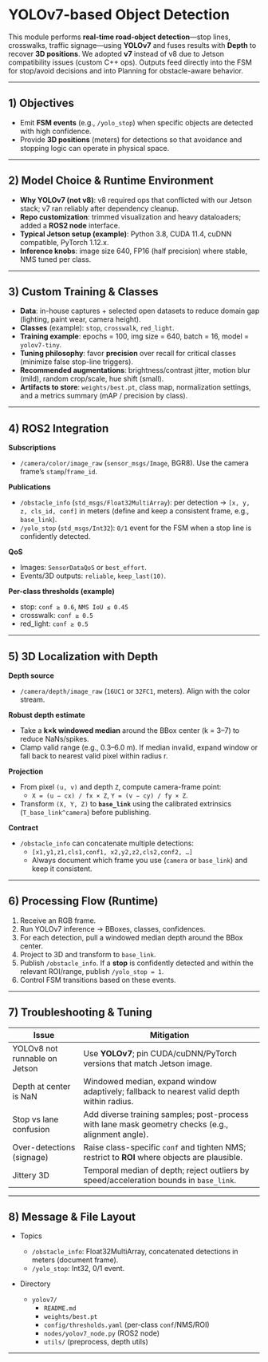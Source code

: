 # YOLOv7-based Object Detection
This module performs **real-time road-object detection**—stop lines, crosswalks, traffic signage—using **YOLOv7** and fuses results with **Depth** to recover **3D positions**. We adopted **v7** instead of v8 due to Jetson compatibility issues (custom C++ ops). Outputs feed directly into the FSM for stop/avoid decisions and into Planning for obstacle-aware behavior.

---

## 1) Objectives
- Emit **FSM events** (e.g., `/yolo_stop`) when specific objects are detected with high confidence.
- Provide **3D positions** (meters) for detections so that avoidance and stopping logic can operate in physical space.

---

## 2) Model Choice & Runtime Environment
- **Why YOLOv7 (not v8)**: v8 required ops that conflicted with our Jetson stack; v7 ran reliably after dependency cleanup.
- **Repo customization**: trimmed visualization and heavy dataloaders; added a **ROS2 node** interface.
- **Typical Jetson setup (example)**: Python 3.8, CUDA 11.4, cuDNN compatible, PyTorch 1.12.x.
- **Inference knobs**: image size 640, FP16 (half precision) where stable, NMS tuned per class.

---

## 3) Custom Training & Classes
- **Data**: in-house captures + selected open datasets to reduce domain gap (lighting, paint wear, camera height).
- **Classes** (example): `stop`, `crosswalk`, `red_light`.
- **Training example**: epochs = 100, img size = 640, batch = 16, model = `yolov7-tiny`.
- **Tuning philosophy**: favor **precision** over recall for critical classes (minimize false stop-line triggers).
- **Recommended augmentations**: brightness/contrast jitter, motion blur (mild), random crop/scale, hue shift (small).
- **Artifacts to store**: `weights/best.pt`, class map, normalization settings, and a metrics summary (mAP / precision by class).

---

## 4) ROS2 Integration

**Subscriptions**
- `/camera/color/image_raw` (`sensor_msgs/Image`, BGR8). Use the camera frame’s `stamp`/`frame_id`.

**Publications**
- `/obstacle_info` (`std_msgs/Float32MultiArray`): per detection → `[x, y, z, cls_id, conf]` in meters (define and keep a consistent frame, e.g., `base_link`).
- `/yolo_stop` (`std_msgs/Int32`): `0/1` event for the FSM when a stop line is confidently detected.

**QoS**
- Images: `SensorDataQoS` or `best_effort`.
- Events/3D outputs: `reliable`, `keep_last(10)`.

**Per-class thresholds (example)**
- stop: `conf ≥ 0.6`, `NMS IoU ≤ 0.45`
- crosswalk: `conf ≥ 0.5`
- red_light: `conf ≥ 0.5`

---

## 5) 3D Localization with Depth

**Depth source**
- `/camera/depth/image_raw` (`16UC1` or `32FC1`, meters). Align with the color stream.

**Robust depth estimate**
- Take a **k×k windowed median** around the BBox center (k = 3–7) to reduce NaNs/spikes.
- Clamp valid range (e.g., 0.3–6.0 m). If median invalid, expand window or fall back to nearest valid pixel within radius r.

**Projection**
- From pixel `(u, v)` and depth `Z`, compute camera-frame point:
  - `X = (u − cx) / fx × Z`, `Y = (v − cy) / fy × Z`.
- Transform `(X, Y, Z)` to **`base_link`** using the calibrated extrinsics (`T_base_link^camera`) before publishing.

**Contract**
- `/obstacle_info` can concatenate multiple detections:
  - `[x1,y1,z1,cls1,conf1, x2,y2,z2,cls2,conf2, …]`
  - Always document which frame you use (`camera` or `base_link`) and keep it consistent.

---

## 6) Processing Flow (Runtime)

1. Receive an RGB frame.
2. Run YOLOv7 inference → BBoxes, classes, confidences.
3. For each detection, pull a windowed median depth around the BBox center.
4. Project to 3D and transform to `base_link`.
5. Publish `/obstacle_info`. If a **stop** is confidently detected and within the relevant ROI/range, publish `/yolo_stop = 1`.
6. Control FSM transitions based on these events.

---

## 7) Troubleshooting & Tuning

Issue | Mitigation
--- | ---
YOLOv8 not runnable on Jetson | Use **YOLOv7**; pin CUDA/cuDNN/PyTorch versions that match Jetson image.
Depth at center is NaN | Windowed median, expand window adaptively; fallback to nearest valid depth within radius.
Stop vs lane confusion | Add diverse training samples; post-process with lane mask geometry checks (e.g., alignment angle).
Over-detections (signage) | Raise class-specific `conf` and tighten NMS; restrict to **ROI** where objects are plausible.
Jittery 3D | Temporal median of depth; reject outliers by speed/acceleration bounds in `base_link`.

---

## 8) Message & File Layout
- Topics
  - `/obstacle_info`: Float32MultiArray, concatenated detections in meters (document frame).
  - `/yolo_stop`: Int32, 0/1 event.

- Directory
  - `yolov7/`
    - `README.md`
    - `weights/best.pt`
    - `config/thresholds.yaml` (per-class `conf`/NMS/ROI)
    - `nodes/yolov7_node.py` (ROS2 node)
    - `utils/` (preprocess, depth utils)

---
